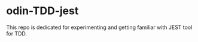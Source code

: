 # odin-TDD-jest

This repo is dedicated for experimenting and getting familiar with JEST tool for TDD.